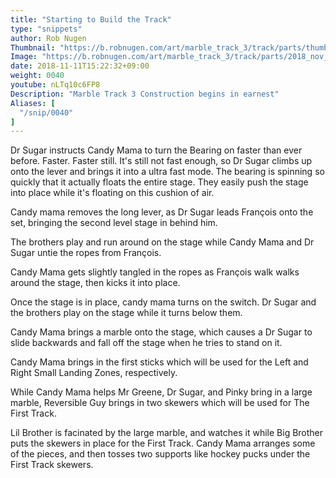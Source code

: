 ```yaml
---
title: "Starting to Build the Track"
type: "snippets"
author: Rob Nugen
Thumbnail: "https://b.robnugen.com/art/marble_track_3/track/parts/thumbs/2018_nov_17_triple_splitter.jpg"
Image: "https://b.robnugen.com/art/marble_track_3/track/parts/2018_nov_17_triple_splitter.jpg"
date: 2018-11-11T15:22:32+09:00
weight: 0040
youtube: nLTq10c6FP8
Description: "Marble Track 3 Construction begins in earnest"
Aliases: [
  "/snip/0040"
]
---
```


Dr Sugar instructs Candy Mama to turn the Bearing on faster than ever before.  Faster.  Faster still.  It's still not fast enough, so Dr Sugar climbs up onto the lever and brings it into a ultra fast mode.  The bearing is spinning so quickly that it actually floats the entire stage.  They easily push the stage into place while it's floating on this cushion of air.

Candy mama removes the long lever, as Dr Sugar leads François onto the set, bringing the second level stage in behind him.

The brothers play and run around on the stage while Candy Mama and Dr Sugar untie the ropes from François.

Candy Mama gets slightly tangled in the ropes as François walk walks around the stage, then kicks it into place.

Once the stage is in place, candy mama turns on the switch.  Dr Sugar and the brothers play on the stage while it turns below them.

Candy Mama brings a marble onto the stage, which causes a Dr Sugar to slide backwards and fall off the stage when he tries to stand on it.

Candy Mama brings in the first sticks which will be used for the Left and Right Small Landing Zones, respectively.  

While Candy Mama helps Mr Greene, Dr Sugar, and Pinky bring in a large marble, Reversible Guy brings in two skewers which will be used for The First Track.

Lil Brother is facinated by the large marble, and watches it while Big Brother puts the skewers in place for the First Track.  Candy Mama arranges some of the pieces, and then tosses two supports like hockey pucks under the First Track skewers.



